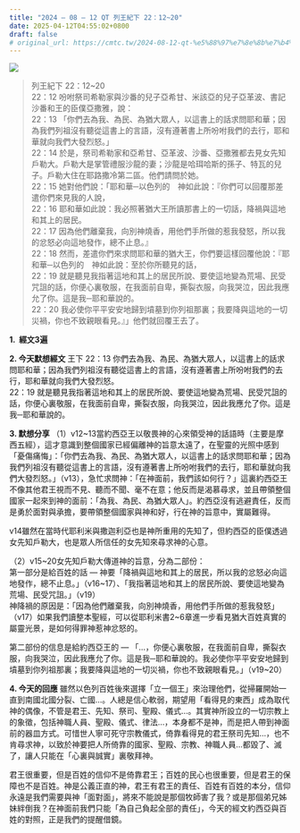 ```yaml
---
title: "2024 – 08 – 12 QT 列王紀下 22：12~20"
date: 2025-04-12T04:55:02+0800
draft: false
# original_url: https://cmtc.tw/2024-08-12-qt-%e5%88%97%e7%8e%8b%e7%b4%80%e4%b8%8b-22%ef%bc%9a1220
---
```


![](/images/qt.jpg)
> 列王紀下 22：12\~20  
> 22：12 吩咐祭司希勒家與沙番的兒子亞希甘、米該亞的兒子亞革波、書記沙番和王的臣僕亞撒雅，說：  
> 22：13 「你們去為我、為民、為猶大眾人，以這書上的話求問耶和華；因為我們列祖沒有聽從這書上的言語，沒有遵著書上所吩咐我們的去行，耶和華就向我們大發烈怒。」  
> 22：14 於是，祭司希勒家和亞希甘、亞革波、沙番、亞撒雅都去見女先知戶勒大。戶勒大是掌管禮服沙龍的妻；沙龍是哈珥哈斯的孫子、特瓦的兒子。戶勒大住在耶路撒冷第二區。他們請問於她。  
> 22：15 她對他們說：「耶和華─以色列的　神如此說：『你們可以回覆那差遣你們來見我的人說，  
> 22：16 耶和華如此說：我必照著猶大王所讀那書上的一切話，降禍與這地和其上的居民。  
> 22：17 因為他們離棄我，向別神燒香，用他們手所做的惹我發怒，所以我的忿怒必向這地發作，總不止息。』  
> 22：18 然而，差遣你們來求問耶和華的猶大王，你們要這樣回覆他說：『耶和華─以色列的　神如此說：至於你所聽見的話，  
> 22：19 就是聽見我指著這地和其上的居民所說、要使這地變為荒場、民受咒詛的話，你便心裏敬服，在我面前自卑，撕裂衣服，向我哭泣，因此我應允了你。這是我─耶和華說的。  
> 22：20 我必使你平平安安地歸到墳墓到你列祖那裏；我要降與這地的一切災禍，你也不致親眼看見。』」他們就回覆王去了。

**1.  經文3遍**

**2. 今天默想經文**
王下 22：13 你們去為我、為民、為猶大眾人，以這書上的話求問耶和華；因為我們列祖沒有聽從這書上的言語，沒有遵著書上所吩咐我們的去行，耶和華就向我們大發烈怒。  
22：19 就是聽見我指著這地和其上的居民所說、要使這地變為荒場、民受咒詛的話，你便心裏敬服，在我面前自卑，撕裂衣服，向我哭泣，因此我應允了你。這是我─耶和華說的。

**3. 默想分享**
（1）v12\~13當約西亞王以敬畏神的心來領受神的話語時（主要是摩西五經），這才意識到整個國家已經偏離神的旨意太遠了，在聖靈的光照中感到「憂傷痛悔」：「你們去為我、為民、為猶大眾人，以這書上的話求問耶和華；因為我們列祖沒有聽從這書上的言語，沒有遵著書上所吩咐我們的去行，耶和華就向我們大發烈怒。」（v13），急忙求問神：「在神面前，我們該如何行？」這裏約西亞王不像其他君王視而不見、聽而不聞、毫不在意；他反而是渴慕尋求，並且帶領整個國家一起來到神的面前：「為我、為民、為猶大眾人」。約西亞沒有逃避責任，反而是勇於面對與承擔，要帶領整個國家與神和好，行在神的旨意中，實屬難得。

v14雖然在當時代耶利米與撒迦利亞也是神所重用的先知了，但約西亞的臣僕透過女先知戶勒大，也是眾人所信任的女先知來尋求神的心意。

（2）v15\~20女先知戶勒大傳道神的旨意，分為二部份：  
第一部分是給百姓的話 — 神要「降禍與這地和其上的居民，所以我的忿怒必向這地發作，總不止息。」（v16\~17）、「我指著這地和其上的居民所說、要使這地變為荒場、民受咒詛。」（v19）  
神降禍的原因是：「因為他們離棄我，向別神燒香，用他們手所做的惹我發怒」（v17）如果我們讀整本聖經，可以從耶利米書2\~6章進一步看見猶大百姓真實的屬靈光景，是如何得罪神惹神忿怒的。

第二部份的信息是給約西亞王的 — 「…，你便心裏敬服，在我面前自卑，撕裂衣服，向我哭泣，因此我應允了你。這是我─耶和華說的。我必使你平平安安地歸到墳墓到你列祖那裏；我要降與這地的一切災禍，你也不致親眼看見。」（v19\~20）

**4. 今天的回應**
雖然以色列百姓後來選擇「立一個王」來治理他們，從掃羅開始一直到南國北國分裂、亡國…。人總是信心軟弱，期望用「看得見的東西」成為取代神的偶像，不管是君王、先知、祭司、聖殿、儀式…。其實神所設立的一切宗教上的象徵，包括神職人員、聖殿、儀式、律法…，本身都不是神，而是把人帶到神面前的器皿方式。可惜世人寧可死守宗教儀式，倚靠看得見的君王祭司先知…，也不肯尋求神，以致於神要把人所倚靠的國家、聖殿、宗教、神職人員…都毀了、滅了，讓人只能在「心裏與誠實」裏敬拜神。

君王很重要，但是百姓的信仰不是倚靠君王；百姓的民心也很重要，但是君王的保障也不是百姓。神是公義正直的神，君王有君王的責任、百姓有百姓的本分，信仰永遠是我們需要與神「面對面」，將來不能說是那個牧師害了我？或是那個弟兄姊妹絆倒我？在神面前我們只能「為自己負起全部的責任」，今天的經文約西亞與百姓的對照，正是我們的提醒借鏡。
